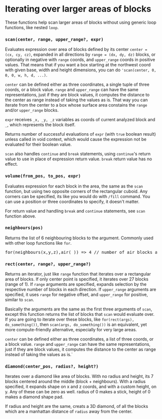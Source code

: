 # Iterating over larger areas of blocks

These functions help scan larger areas of blocks without using generic loop functions, like nested `loop`.

### `scan(center, range, upper_range?, expr)`

Evaluates expression over area of blocks defined by its center `center = (cx, cy, cz)`, expanded in all directions 
by `range = (dx, dy, dz)` blocks, or optionally in negative with `range` coords, and `upper_range` coords in 
positive values. That means that if you want a box starting at the northwest coord with given base, width and height
dimensions, you can do `'scan(center, 0, 0, 0, w, h, d, ...)`.

`center` can be defined either as three coordinates, a single tuple of three coords, or a block value.
`range` and `upper_range` can have the same representations, just if they are block values, it computes the distance to
the center as range instead of taking the values as is. That way you can iterate from the center to a box whose surface
area constains the `range` and/or `upper_range` blocks.

`expr` receives `_x, _y, _z` variables as coords of current analyzed block and `_`, which represents the block itself.

Returns number of successful evaluations of `expr` (with `true` boolean result) unless called in void context, 
which would cause the expression not be evaluated for their boolean value.

`scan` also handles `continue` and `break` statements, using `continue`'s return value to use in place of expression
return value. `break` return value has no effect.

### `volume(from_pos, to_pos, expr)`

Evaluates expression for each block in the area, the same as the `scan` function, but using two opposite corners of 
the rectangular cuboid. Any corners can be specified, its like you would do with `/fill` command.
You can use a position or three coordinates to specify, it doesn't matter.

For return value and handling `break` and `continue` statements, see `scan` function above.

### `neighbours(pos)`

Returns the list of 6 neighbouring blocks to the argument. Commonly used with other loop functions like `for`.

<pre>
for(neighbours(x,y,z),air(_)) => 4 // number of air blocks around a block
</pre>

### `rect(center, range?, upper_range?)`

Returns an iterator, just like `range` function that iterates over a rectangular area of blocks. If only center
point is specified, it iterates over 27 blocks (range of 1). If `range` arguments are specified, expands selection by
the respective number of blocks in each direction. If `upper_range` arguments are specified, it uses `range` for
negative offset, and `upper_range` for positive, similar to `scan`.

Basically the arguments are the same as the first three arguments of `scan`, except this function returns the list of
blocks that `scan` would evaluate over. If you are going to iterate over these blocks, like `for(rect(args), do_something())`,
then `scan(args, do_something())` is an equivalent, yet more compute-friendly alternative, especially for very large areas.

`center` can be defined either as three coordinates, a list of three coords, or a block value.
`range` and `upper_range` can have the same representations, just if they are block values, it computes the distance to the center
as range instead of taking the values as is.`

### `diamond(center_pos, radius?, height?)`

Iterates over a diamond like area of blocks. With no radius and height, its 7 blocks centered around the middle 
(block + neighbours). With a radius specified, it expands shape on x and z coords, and with a custom height, on y. 
Any of these can be zero as well. radius of 0 makes a stick, height of 0 makes a diamond shape pad.

If radius and height are the same, creats a 3D diamond, of all the blocks which are a manhattan distance of `radius` away
from the center.

